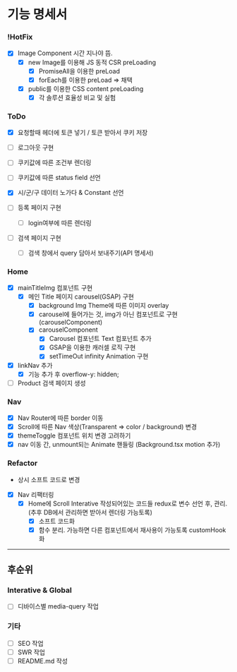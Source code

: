 # 기능 명세서

### !HotFix

- [x] Image Component 시간 지나야 뜸.
  - [x] new Image를 이용해 JS 동적 CSR preLoading
    - [x] PromiseAll을 이용한 preLoad
    - [x] forEach를 이용한 preLoad => 채택
  - [x] public를 이용한 CSS content preLoading
    - [x] 각 솔루션 효율성 비교 및 실험

### ToDo

- [x] 요청할때 헤더에 토큰 넣기 / 토큰 받아서 쿠키 저장
- [ ] 로그아웃 구현
- [ ] 쿠키값에 따른 조건부 렌더링
- [ ] 쿠키값에 따른 status field 선언

- [x] 시/군/구 데이터 노가다 & Constant 선언
- [ ] 등록 페이지 구현
  - [ ] login여부에 따른 렌더링
- [ ] 검색 페이지 구현
  - [ ] 검색 창에서 query 담아서 보내주기(API 명세서)

### Home

- [x] mainTitleImg 컴포넌트 구현
  - [x] 메인 Title 페이지 carousel(GSAP) 구현
    - [x] background Img Theme에 따른 이미지 overlay
    - [x] carousel에 들어가는 것, img가 아닌 컴포넌트로 구현(carouselComponent)
    - [x] carouselComponent
      - [x] Carousel 컴포넌트 Text 컴포넌트 추가
      - [x] GSAP을 이용한 캐러셀 로직 구현
      - [x] setTimeOut infinity Animation 구현
- [x] linkNav 추가
  - [x] 기능 추가 후 overflow-y: hidden;
- [ ] Product 검색 페이지 생성

### Nav

- [x] Nav Router에 따른 border 이동
- [x] Scroll에 따른 Nav 색상(Transparent => color / background) 변경
- [x] themeToggle 컴포넌트 위치 변경 고려하기
- [x] nav 이동 간, unmount되는 Animate 핸들링 (Background.tsx motion 추가)

### Refactor

- 상시 소프트 코드로 변경

- [x] Nav 리팩터링
  - [x] Home에 Scroll Interative 작성되어있는 코드들 redux로 변수 선언 후, 관리. (추후 DB에서 관리하면 받아서 렌더링 가능토록)
    - [x] 소프트 코드화
    - [x] 함수 분리. 가능하면 다른 컴포넌트에서 재사용이 가능토록 customHook화

---

## 후순위

### Interative & Global

- [ ] 디바이스별 media-query 작업

### 기타

- [ ] SEO 작업
- [ ] SWR 작업
- [ ] README.md 작성
